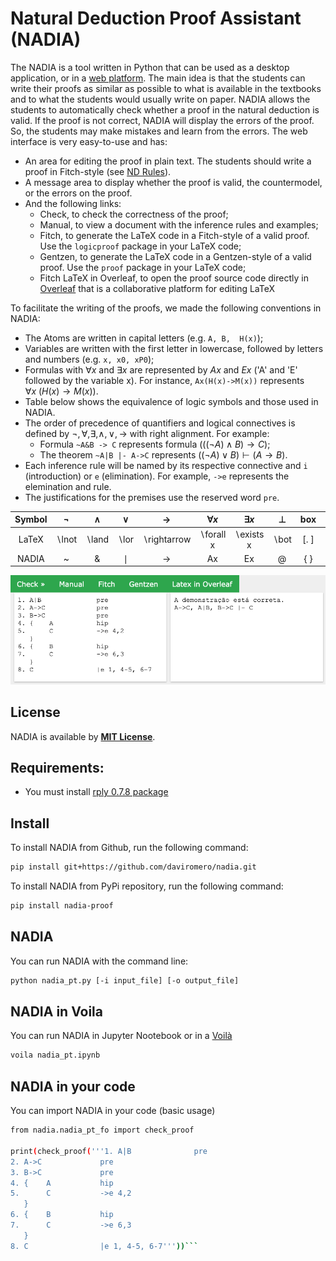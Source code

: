 # Natural Deduction Proof Assistant (NADIA)

The NADIA is a tool written in Python that can be used as a desktop application, or in a [web platform](https://sistemas.quixada.ufc.br/nadia/). The main idea is that the students can write their proofs as similar as possible to what is available in the textbooks and to what the students would usually write on paper. NADIA allows the students to automatically check whether a proof in the natural deduction is valid. If the proof is not correct, NADIA will display the errors of the proof. So, the students may make mistakes and learn from the errors. The web interface is very easy-to-use and has: 
- An area for editing the proof in plain text. The students should write a proof in Fitch-style (see [ND Rules](https://github.com/daviromero/nadia/blob/main/ND-Rules.pdf)).
- A message area to display whether the proof is valid, the countermodel, or the errors on the proof.
- And the following links: 
  - Check, to check the correctness of the proof; 
  - Manual, to view a document with the inference rules and examples; 
  - Fitch, to generate the LaTeX code in a Fitch-style of a valid proof. Use the `logicproof` package in your LaTeX code; 
  - Gentzen, to generate the LaTeX code in a Gentzen-style of a valid proof. Use the `proof` package in your LaTeX code; 
  - Fitch LaTeX in Overleaf, to open the proof source code directly in [Overleaf](http://overleaf.com/) that is a collaborative platform for editing LaTeX

To facilitate the writing of the proofs, we made the following conventions in NADIA:
- The Atoms are written in capital letters (e.g. `A, B,  H(x)`);
- Variables are written with the first letter in lowercase, followed by letters and numbers (e.g. `x, x0, xP0`);
- Formulas with $\forall x$ and $\exists x$ are represented by $Ax$ and $Ex$ ('A' and 'E' followed by the variable x). For instance, `Ax(H(x)->M(x))` represents $\forall x~(H(x)\rightarrow M(x))$.
- Table below shows the equivalence of logic symbols and those used in NADIA.
- The order of precedence of quantifiers and logical connectives is defined by $\lnot,\forall,\exists,\wedge,\vee,\rightarrow$ with right alignment. For example:
  - Formula `~A&B -> C` represents formula $(((\lnot A)\land B)\rightarrow C)$;
  - The theorem `~A|B |- A->C` represents $((\lnot A)\vee B)\vdash (A\rightarrow B)$.
- Each inference rule will be named by its respective connective and `i` (introduction) or `e` (elimination). For example, `->e` represents the elemination and rule. 
- The justifications for the premises  use the reserved word `pre`.

| Symbol |  $\lnot$ | $\land$ | $\lor$ | $\rightarrow$ | $\forall x$ | $\exists x$ | $\bot$ | box | $\vdash$ |
| :---:  |  :---:  | :---: | :---:  | :---:  | :---:  | :---:  | :---:  | :---:  | :---: |
| LaTeX  |  $\backslash\textrm{lnot}$ | $\backslash\textrm{land}$ | $\backslash\textrm{lor}$ | $\backslash\textrm{rightarrow}$ | $\backslash\textrm{forall x}$ | $\backslash\textrm{exists x}$ | $\backslash\textrm{bot}$ | $[.~]$ | $\backslash\textrm{vdash}$ |
| NADIA |  ~  | \& | $\mid$ | -> | Ax | Ex | @  | { } | \|- |

![](https://github.com/daviromero/nadia/blob/main/NADIA-EXAMPLE.png)

## License
NADIA is available by [**MIT License**](https://github.com/daviromero/nadia/blob/main/license.txt).

## Requirements:
- You must install [rply 0.7.8 package](https://pypi.org/project/rply/)

## Install

To install NADIA from Github, run the following command:
```bash
pip install git+https://github.com/daviromero/nadia.git
```

To install NADIA from PyPi repository, run the following command:
```bash
pip install nadia-proof
```

## NADIA
You can run NADIA with the command line: 
```bash
python nadia_pt.py [-i input_file] [-o output_file]
```
## NADIA in Voila
You can run NADIA in Jupyter Nootebook or in a [Voilà](https://voila.readthedocs.io/) 
```bash
voila nadia_pt.ipynb
```
## NADIA in your code
You can import NADIA in your code (basic usage)
```bash
from nadia.nadia_pt_fo import check_proof

print(check_proof('''1. A|B              pre
2. A->C             pre
3. B->C             pre
4. {    A           hip
5.      C           ->e 4,2
   } 
6. {    B           hip
7.      C           ->e 6,3
   }
8. C                |e 1, 4-5, 6-7'''))```
